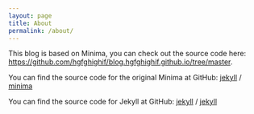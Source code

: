 ```yaml
---
layout: page
title: About
permalink: /about/
---
```


This blog is based on Minima, you can check out the source code here: https://github.com/hgfghighif/blog.hgfghighif.github.io/tree/master.

You can find the source code for the original Minima at GitHub:
[jekyll][jekyll-organization] /
[minima](https://github.com/jekyll/minima)

You can find the source code for Jekyll at GitHub:
[jekyll][jekyll-organization] /
[jekyll](https://github.com/jekyll/jekyll)


[jekyll-organization]: https://github.com/jekyll
